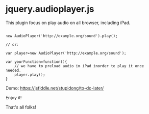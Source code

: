# jquery.audioplayer.js

This plugin focus on play audio on all browser, including iPad.
```

new AudioPlayer('http://example.org/sound').play();

// or:

var player=new AudioPlayer('http://example.org/sound');

var yourFunction=function(){
    // we have to preload audio in iPad inorder to play it once needed.
    player.play();
}

```
Demo: https://jsfiddle.net/stupidong/to-do-later/

Enjoy it!

That's all folks!
